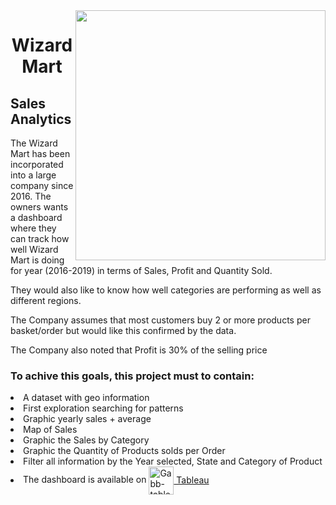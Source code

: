 <body>
<img align='right' height=400 src="https://i.pinimg.com/736x/a2/e9/2b/a2e92b4bdf0e324c32cfc6ed2b311e84--wizards-illustration-art.jpg"/> 
  <h1 align="center">Wizard Mart</h1>
  <h2>Sales Analytics</h2>
  <p>The Wizard Mart has been incorporated into a large company since 2016. The owners wants a dashboard where they can track how well Wizard Mart is doing for year (2016-2019) in terms of Sales, Profit and Quantity Sold.</p>
  <p>They would also like to know how well categories are performing as well as different regions.</p>
  <p>The Company assumes that most customers buy 2 or more products per basket/order but would like this confirmed by the data.</p>
  <p>The Company also noted that Profit is 30% of the selling price</p>  
  
  
  <h3>To achive this goals, this project must to contain:</h3>
  <li>A dataset with geo information</li>
  <li>First exploration searching for patterns</li>
  <li>Graphic yearly sales + average</li>
  <li>Map of Sales</li>
  <li>Graphic the Sales by Category</li>
  <li>Graphic the Quantity of Products solds per Order</li>
  <li>Filter all information by the Year selected, State and Category of Product</li>
  
  <li>The dashboard is available on <a href='https://public.tableau.com/views/Sales_Analytics_WizardMart/Dashboard?:language=pt-BR&:display_count=n&:origin=viz_share_link'> <img align="center" alt="Gabb-tableau" height="45" width="40" src="https://user-images.githubusercontent.com/32903323/43256817-e40da78a-90c5-11e8-9c84-9471549a1259.png"/> Tableau</a></li>

</body>
